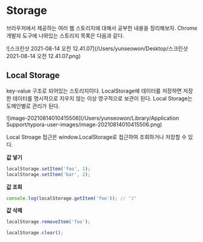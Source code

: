 # Storage

브라우저에서 제공하는 여러 웹 스토리지에 대해서 공부한 내용을 정리해보자. Chrome 개발자 도구에 나와있는 스토리지 목록은 다음과 같다.

![스크린샷 2021-08-14 오전 12.41.07](/Users/yunseowon/Desktop/스크린샷 2021-08-14 오전 12.41.07.png)



## Local Storage

key-value 구조로 되어있는 스토리지이다. LocalStorage에 데이터를 저장하면 저장한 데이터를 명시적으로 지우지 않는 이상 영구적으로 보관이 된다. Local Storage는 도메인별로 관리가 된다. 

![image-20210814010415506](/Users/yunseowon/Library/Application Support/typora-user-images/image-20210814010415506.png)



Local Stroage 접근은 window.LocalStorage로 접근하여 조회하거나 저장할 수 있다. 

**값 넣기**

```javascript
localStorage.setItem('foo', 1);
localStorage.setItem('bar', 2);
```

**값 조회**

```javascript
console.log(localStorage.getItem('foo')); // "1"
```

**값 삭제**

```javascript
localStorage.removeItem('foo');

localStorage.clear();
```

